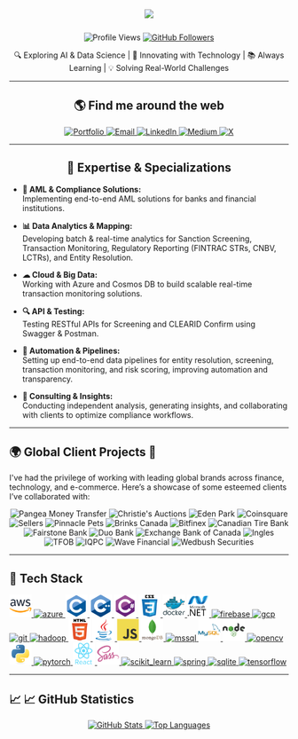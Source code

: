 <h1 align="center">
  <a href="https://git.io/typing-svg">
    <img src="https://readme-typing-svg.herokuapp.com?font=Fira+Code&weight=500&size=30&pause=1000&color=36BCF7&center=true&vCenter=true&width=700&lines=Hello,+I'm+Abhishek+Nagrecha;Data+Science+Specialist+📊;Turning+Data+into+Insights+📈;Solving+Complex+Business+Challenges">
  </a>
</h1>

<p align="center">
  <img src="https://komarev.com/ghpvc/?username=iamnagrecha&label=Profile+Views&color=brightgreen&style=flat-square" alt="Profile Views" />
  <a href="https://github.com/iamnagrecha">
    <img src="https://img.shields.io/github/followers/iamnagrecha?label=Followers&style=social" alt="GitHub Followers" />
  </a>
</p>

<p align="center">
  🔍 Exploring AI & Data Science | 🚀 Innovating with Technology | 📚 Always Learning | 💡 Solving Real-World Challenges  
</p>

---

<h2 align="center"> 🌎 Find me around the web </h2>

<p align="center">
<a href="https://iamnagrecha.github.io/">
  <img src="https://img.shields.io/badge/Visit-Portfolio-blueviolet?style=flat&logo=Firefox&logoColor=white" alt="Portfolio"/>
</a>
  <a href="mailto:abhishek.nagrecha.an@gmail.com">
    <img src="https://img.shields.io/badge/-Email-D14836?style=flat&logo=Gmail&logoColor=white" alt="Email"/>
  </a>  
<a href="https://www.linkedin.com/in/iamnagrecha/">
  <img src="https://img.shields.io/badge/-LinkedIn-0077B5?style=flat&logo=linkedin&logoColor=white" alt="LinkedIn"/>
</a>
  <a href="https://medium.com/@iamnagrecha">
    <img src="https://img.shields.io/badge/-Medium-12100E?style=flat&logo=medium&logoColor=white&logoWidth=20" alt="Medium"/>
  </a>  
  <a href="https://x.com/iamnagrecha">
    <img src="https://img.shields.io/badge/-X-000000?style=flat&logo=x&logoColor=white&logoWidth=20" alt="X"/>
  </a>
</p>




---


<h2 align="center"> 💼 Expertise & Specializations </h2>


- **🏦 AML & Compliance Solutions:**  
  Implementing end-to-end AML solutions for banks and financial institutions.

- **📊 Data Analytics & Mapping:**  
  Developing batch & real-time analytics for Sanction Screening, Transaction Monitoring, Regulatory Reporting (FINTRAC STRs, CNBV, LCTRs), and Entity Resolution.

- **☁ Cloud & Big Data:**  
  Working with Azure and Cosmos DB to build scalable real-time transaction monitoring solutions.

- **🔍 API & Testing:**  
  Testing RESTful APIs for Screening and CLEARID Confirm using Swagger & Postman.

- **🚀 Automation & Pipelines:**  
  Setting up end-to-end data pipelines for entity resolution, screening, transaction monitoring, and risk scoring, improving automation and transparency.

- **📢 Consulting & Insights:**  
  Conducting independent analysis, generating insights, and collaborating with clients to optimize compliance workflows.

---



## 🌍 **Global Client Projects** 🌟
I've had the privilege of working with leading global brands across finance, technology, and e-commerce. Here’s a showcase of some esteemed clients I’ve collaborated with:

<div align="center"> <img src="https://img.shields.io/badge/Pangea%20Money%20Transfer-007acc?style=flat&logo=money&logoColor=white" alt="Pangea Money Transfer"/> <img src="https://img.shields.io/badge/Christie's%20Auctions-e60000?style=flat&logo=gavel&logoColor=white" alt="Christie's Auctions"/> <img src="https://img.shields.io/badge/Eden%20Park-1b5e20?style=flat&logo=sports&logoColor=white" alt="Eden Park"/> <img src="https://img.shields.io/badge/Coinsquare-ff9f00?style=flat&logo=bitcoin&logoColor=white" alt="Coinsquare"/> <img src="https://img.shields.io/badge/Sellers-9c27b0?style=flat&logo=shopping-bag&logoColor=white" alt="Sellers"/> <img src="https://img.shields.io/badge/Pinnacle%20Pets-3f51b5?style=flat&logo=pets&logoColor=white" alt="Pinnacle Pets"/> <img src="https://img.shields.io/badge/Brinks%20Canada-00897b?style=flat&logo=security&logoColor=white" alt="Brinks Canada"/> <img src="https://img.shields.io/badge/Bitfinex-ff4081?style=flat&logo=cryptocurrency&logoColor=white" alt="Bitfinex"/> <img src="https://img.shields.io/badge/Canadian%20Tire%20Bank-2c6bc1?style=flat&logo=bank&logoColor=white" alt="Canadian Tire Bank"/> <img src="https://img.shields.io/badge/Fairstone%20Bank-00c853?style=flat&logo=finance&logoColor=white" alt="Fairstone Bank"/> <img src="https://img.shields.io/badge/Duo%20Bank-4caf50?style=flat&logo=bank&logoColor=white" alt="Duo Bank"/> <img src="https://img.shields.io/badge/Exchange%20Bank%20of%20Canada-0277bd?style=flat&logo=currency-exchange&logoColor=white" alt="Exchange Bank of Canada"/> <img src="https://img.shields.io/badge/Ingles-1e88e5?style=flat&logo=retail&logoColor=white" alt="Ingles"/> <img src="https://img.shields.io/badge/TFOB-FF5722?style=flat&logo=ecommerce&logoColor=white" alt="TFOB"/> <img src="https://img.shields.io/badge/IQPC-2c3e50?style=flat&logo=corporate&logoColor=white" alt="IQPC"/> <img src="https://img.shields.io/badge/Wave%20Financial-00bcd4?style=flat&logo=fintech&logoColor=white" alt="Wave Financial"/> <img src="https://img.shields.io/badge/Wedbush%20Securities-00897b?style=flat&logo=security&logoColor=white" alt="Wedbush Securities"/> </div>

---


## 🔧 Tech Stack
  <!-- For more icons please follow  https://github.com/MikeCodesDotNET/ColoredBadges -->
  
<p align="left"> <a href="https://aws.amazon.com" target="_blank"> <img src="https://raw.githubusercontent.com/devicons/devicon/master/icons/amazonwebservices/amazonwebservices-original-wordmark.svg" alt="aws" width="40" height="40"/> </a> <a href="https://azure.microsoft.com/en-in/" target="_blank"> <img src="https://www.vectorlogo.zone/logos/microsoft_azure/microsoft_azure-icon.svg" alt="azure" width="40" height="40"/> </a> <a href="https://www.cprogramming.com/" target="_blank"> <img src="https://raw.githubusercontent.com/devicons/devicon/master/icons/c/c-original.svg" alt="c" width="40" height="40"/> </a> <a href="https://www.w3schools.com/cpp/" target="_blank"> <img src="https://raw.githubusercontent.com/devicons/devicon/master/icons/cplusplus/cplusplus-original.svg" alt="cplusplus" width="40" height="40"/> </a> <a href="https://www.w3schools.com/cs/" target="_blank"> <img src="https://raw.githubusercontent.com/devicons/devicon/master/icons/csharp/csharp-original.svg" alt="csharp" width="40" height="40"/> </a> <a href="https://www.w3schools.com/css/" target="_blank"> <img src="https://raw.githubusercontent.com/devicons/devicon/master/icons/css3/css3-original-wordmark.svg" alt="css3" width="40" height="40"/> </a> <a href="https://www.docker.com/" target="_blank"> <img src="https://raw.githubusercontent.com/devicons/devicon/master/icons/docker/docker-original-wordmark.svg" alt="docker" width="40" height="40"/> </a> <a href="https://dotnet.microsoft.com/" target="_blank"> <img src="https://raw.githubusercontent.com/devicons/devicon/master/icons/dot-net/dot-net-original-wordmark.svg" alt="dotnet" width="40" height="40"/> </a> <a href="https://firebase.google.com/" target="_blank"> <img src="https://www.vectorlogo.zone/logos/firebase/firebase-icon.svg" alt="firebase" width="40" height="40"/> </a> <a href="https://cloud.google.com" target="_blank"> <img src="https://www.vectorlogo.zone/logos/google_cloud/google_cloud-icon.svg" alt="gcp" width="40" height="40"/> </a> <a href="https://git-scm.com/" target="_blank"> <img src="https://www.vectorlogo.zone/logos/git-scm/git-scm-icon.svg" alt="git" width="40" height="40"/> </a> <a href="https://hadoop.apache.org/" target="_blank"> <img src="https://www.vectorlogo.zone/logos/apache_hadoop/apache_hadoop-icon.svg" alt="hadoop" width="40" height="40"/> </a> <a href="https://www.w3.org/html/" target="_blank"> <img src="https://raw.githubusercontent.com/devicons/devicon/master/icons/html5/html5-original-wordmark.svg" alt="html5" width="40" height="40"/> </a> <a href="https://www.java.com" target="_blank"> <img src="https://raw.githubusercontent.com/devicons/devicon/master/icons/java/java-original.svg" alt="java" width="40" height="40"/> </a> <a href="https://developer.mozilla.org/en-US/docs/Web/JavaScript" target="_blank"> <img src="https://raw.githubusercontent.com/devicons/devicon/master/icons/javascript/javascript-original.svg" alt="javascript" width="40" height="40"/> </a> <a href="https://www.mongodb.com/" target="_blank"> <img src="https://raw.githubusercontent.com/devicons/devicon/master/icons/mongodb/mongodb-original-wordmark.svg" alt="mongodb" width="40" height="40"/> </a> <a href="https://www.microsoft.com/en-us/sql-server" target="_blank"> <img src="https://cdn.worldvectorlogo.com/logos/microsoft-sql-server.svg" alt="mssql" width="40" height="40"/> </a> <a href="https://www.mysql.com/" target="_blank"> <img src="https://raw.githubusercontent.com/devicons/devicon/master/icons/mysql/mysql-original-wordmark.svg" alt="mysql" width="40" height="40"/> </a> <a href="https://nodejs.org" target="_blank"> <img src="https://raw.githubusercontent.com/devicons/devicon/master/icons/nodejs/nodejs-original-wordmark.svg" alt="nodejs" width="40" height="40"/> </a> <a href="https://opencv.org/" target="_blank"> <img src="https://www.vectorlogo.zone/logos/opencv/opencv-icon.svg" alt="opencv" width="40" height="40"/> </a> <a href="https://www.python.org" target="_blank"> <img src="https://raw.githubusercontent.com/devicons/devicon/master/icons/python/python-original.svg" alt="python" width="40" height="40"/> </a> <a href="https://pytorch.org/" target="_blank"> <img src="https://www.vectorlogo.zone/logos/pytorch/pytorch-icon.svg" alt="pytorch" width="40" height="40"/> </a> <a href="https://reactjs.org/" target="_blank"> <img src="https://raw.githubusercontent.com/devicons/devicon/master/icons/react/react-original-wordmark.svg" alt="react" width="40" height="40"/> </a> <a href="https://sass-lang.com" target="_blank"> <img src="https://raw.githubusercontent.com/devicons/devicon/master/icons/sass/sass-original.svg" alt="sass" width="40" height="40"/> </a> <a href="https://scikit-learn.org/" target="_blank"> <img src="https://upload.wikimedia.org/wikipedia/commons/0/05/Scikit_learn_logo_small.svg" alt="scikit_learn" width="40" height="40"/> </a> <a href="https://spring.io/" target="_blank"> <img src="https://www.vectorlogo.zone/logos/springio/springio-icon.svg" alt="spring" width="40" height="40"/> </a> <a href="https://www.sqlite.org/" target="_blank"> <img src="https://www.vectorlogo.zone/logos/sqlite/sqlite-icon.svg" alt="sqlite" width="40" height="40"/> </a> <a href="https://www.tensorflow.org" target="_blank"> <img src="https://www.vectorlogo.zone/logos/tensorflow/tensorflow-icon.svg" alt="tensorflow" width="40" height="40"/> </a> </p>

---

## &#x1f4c8; 📈 GitHub Statistics

<p align="center"> <a href="https://github.com/iamnagrecha"> <img height="180em" src="https://github-readme-stats.vercel.app/api?username=iamnagrecha&show_icons=true&include_all_commits=true&count_private=true&theme=radical" alt="GitHub Stats"/> <img height="180em" src="https://github-readme-stats.vercel.app/api/top-langs/?username=iamnagrecha&layout=compact&langs_count=8&theme=radical" alt="Top Languages"/> </a> </p> <!-- Optional Streak Stats --> <!-- <p align="center"> <img src="https://github-readme-streak-stats.herokuapp.com/?user=iamnagrecha&theme=radical" alt="GitHub Streak"/> </p> -->







[website]: https://iamnagrecha.github.io/
[work]: https://iamnagrecha.github.io/#section-portfolio
[twitter]: https://twitter.com/iamnagrecha
[instagram]: https://www.instagram.com/iamnagrecha/
[linkedin]: https://www.linkedin.com/in/nagrechaabhishek/













